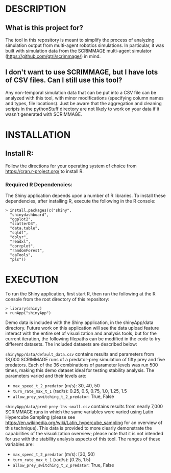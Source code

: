 # DESCRIPTION

## What is this project for?
The tool in this repository is meant to simplify the process of analyzing 
simulation output from multi-agent robotics simulations.
In particular, it was built with simulation data from the SCRIMMAGE multi-agent 
simulator (https://github.com/gtri/scrimmage/) in mind.

## I don't want to use SCRIMMAGE, but I have lots of CSV files. Can I still use this tool?
Any non-temporal simulation data that can be put into a CSV file can be
analyzed with this tool, with minor modifications (specifying column names
and types, file locations).
Just be aware that the aggregation and cleaning scripts in the pythonStuff
directory are not likely to work on your data if it wasn't generated with
SCRIMMAGE.


# INSTALLATION

## Install R:
Follow the directions for your operating system of choice from
https://cran.r-project.org/ to install R.

### Required R Dependencies:
The Shiny application depends upon a number of R libraries. 
To install these dependencies, after installing R, execute the following in the
R console:

    > install.packages(c("shiny",
      "shinydashboard",
      "ggplot2",
      "scatterD3",
      "data.table",
      "sqldf",
      "dplyr",
      "readxl",
      "corrplot",
      "randomForest",
      "caTools",
      "pls"))


# EXECUTION

To run the Shiny application, first start R, then run the following at the R
console from the root directory of this repository:

    > library(shiny)
    > runApp("shinyApp")

Demo data is included with the Shiny application, in the shinyApp/data
directory.
Future work on this application will see the data upload feature interact
with the entire set of visualization and analysis tools, but for the current
iteration, the following filepaths can be modified in the code to try different
datasets.
The included datasets are described below:


`shinyApp/data/default_data.csv` contains results and parameters from 18,000
SCRIMMAGE runs of a predator-prey simulation of fifty prey and five predators.
Each of the 36 combinations of parameter levels was run 500 times, making
this demo dataset ideal for testing stability analysis.
The parameters varied and their levels are:
* `max_speed_t_2_predator` (m/s): 30, 40, 50
* `turn_rate_max_t_1` (rad/s): 0.25, 0.5, 0.75, 1.0, 1.25, 1.5
* `allow_prey_switching_t_2_predator`: True, False


`shinyApp/data/pred-prey-lhs-small.csv` contains results from nearly 7,000
SCRIMMAGE runs in which the same variables were varied using Latin
Hypercube Sampling
(please see https://en.wikipedia.org/wiki/Latin_hypercube_sampling for an
overview of this technique).
This data is provided to more clearly demonstrate the capabilities of the 
visualization overview; please note that it is not intended for use with the 
stability analysis aspects of this tool.
The ranges of these variables are:
* `max_speed_t_2_predator` (m/s): [30, 50)
* `turn_rate_max_t_1` (rad/s): [0.25, 1.5)
* `allow_prey_switching_t_2_predator`: True, False

